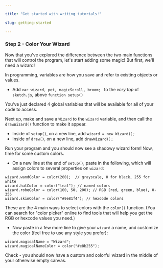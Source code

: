 ```yaml
---

title: "Get started with writing tutorials!"

slug: getting-started

---
```




### Step 2 - Color Your Wizard
Now that you've explored the difference between the two main functions that will control the program, let's start adding some magic! But first, we'll need a wizard!

In programming, variables are how you save and refer to existing objects or values.

- Add `var wizard, pet, magicScroll, broom;
` to the *very top* of `sketch.js`, above `function setup()`

You've just declared 4 global variables that will be available for all of your code to access.

Next up, make and save a `Wizard` to the `wizard` variable, and then call the `drawWizard()` function to make it appear.

- Inside of `setup()`, on a new line, add `wizard = new Wizard();`
- Inside of `draw()`, on a new line, add `drawWizard();`

Run your program and you should now see a shadowy wizard form! Now, time for some custom colors.

- On a new line at the end of `setup()`, paste in the following, which will assign colors to several properties on `wizard`:
```
wizard.wandColor = color(200);  // grayscale, 0 for black, 255 for white
wizard.hatColor = color("teal"); // named colors
wizard.robeColor = color(100, 50, 200); // RGB (red, green, blue), 0-255
wizard.skinColor = color("#9e81f4"); // hexcode colors
```
These are the 4 main ways to select colors with the `color()` function. (You can search for "color picker" online to find tools that will help you get the RGB or hexcode values you need.)

- Now paste in a few more line to give your `wizard` a name, and customize the color (feel free to use any style you prefer):
```
wizard.magicalName = "Wizard";
wizard.magicalNameColor = color("#e8b255");
```

Check - you should now have a custom and colorful wizard in the middle of your otherwise empty canvas.
